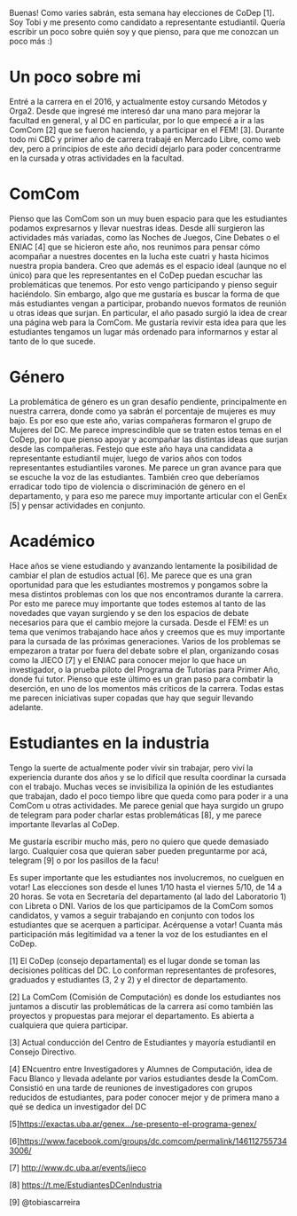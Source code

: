 Buenas! Como varies sabrán, esta semana hay elecciones de CoDep [1]. Soy Tobi y me presento como candidato a representante estudiantil. Quería escribir un poco sobre quién soy y que pienso, para que me conozcan un poco más :)

# Un poco sobre mi #
Entré a la carrera en el 2016, y actualmente estoy cursando Métodos y Orga2.
Desde que ingresé me interesó dar una mano para mejorar la facultad en general, y al DC en particular, por lo que empecé a ir a las ComCom [2] que se fueron haciendo, y a participar en el FEM! [3].
Durante todo mi CBC y primer año de carrera trabajé en Mercado Libre, como web dev, pero a principios de este año decidí dejarlo para poder concentrarme en la cursada y otras actividades en la facultad.

# ComCom #
Pienso que las ComCom son un muy buen espacio para que les estudiantes podamos expresarnos y llevar nuestras ideas. Desde allí surgieron las actividades más variadas, como las Noches de Juegos, Cine Debates o el ENIAC [4] que se hicieron este año, nos reunimos para pensar cómo acompañar a nuestres docentes en la lucha este cuatri y hasta hicimos nuestra propia bandera. Creo que además es el espacio ideal (aunque no el único) para que les representantes en el CoDep puedan escuchar las problemáticas que tenemos. Por esto vengo participando y pienso seguir haciéndolo. Sin embargo, algo que me gustaría es buscar la forma de que más estudiantes vengan a participar, probando nuevos formatos de reunión u otras ideas que surjan. En particular, el año pasado surgió la idea de crear una página web para la ComCom. Me gustaría revivir esta idea para que les estudiantes tengamos un lugar más ordenado para informarnos y estar al tanto de lo que sucede.

# Género #
La problemática de género es un gran desafío pendiente, principalmente en nuestra carrera, donde como ya sabrán el porcentaje de mujeres es muy bajo. Es por eso que este año, varias compañeras formaron el grupo de Mujeres del DC. Me parece imprescindible que se traten estos temas en el CoDep, por lo que pienso apoyar y acompañar las distintas ideas que surjan desde las compañeras. Festejo que este año haya una candidata a representante estudiantil mujer, luego de varios años con todos representantes estudiantiles varones. Me parece un gran avance para que se escuche la voz de las estudiantes. También creo que deberíamos erradicar todo tipo de violencia o discriminación de género en el departamento, y para eso me parece muy importante articular con el GenEx [5] y pensar actividades en conjunto.

# Académico #
Hace años se viene estudiando y avanzando lentamente la posibilidad de cambiar el plan de estudios actual [6]. Me parece que es una gran oportunidad para que les estudiantes mostremos y pongamos sobre la mesa distintos problemas con los que nos encontramos durante la carrera. Por esto me parece muy importante que todes estemos al tanto de las novedades que vayan surgiendo y se den los espacios de debate necesarios para que el cambio mejore la cursada. Desde el FEM! es un tema que venimos trabajando hace años y creemos que es muy importante para la cursada de las próximas generaciones.
Varios de los problemas se empezaron a tratar por fuera del debate sobre el plan, organizando cosas como la JIECO [7] y el ENIAC para conocer mejor lo que hace un investigador, o la prueba piloto del Programa de Tutorías para Primer Año, donde fui tutor. Pienso que este último es un gran paso para combatir la deserción, en uno de los momentos más críticos de la carrera. Todas estas me parecen iniciativas super copadas que hay que seguir llevando adelante.

# Estudiantes en la industria #
Tengo la suerte de actualmente poder vivir sin trabajar, pero viví la experiencia durante dos años y se lo difícil que resulta coordinar la cursada con el trabajo. Muchas veces se invisibiliza la opinión de les estudiantes que trabajan, dado el poco tiempo libre que queda como para poder ir a una ComCom u otras actividades. Me parece genial que haya surgido un grupo de telegram para poder charlar estas problemáticas [8], y me parece importante llevarlas al CoDep.

Me gustaría escribir mucho más, pero no quiero que quede demasiado largo. Cualquier cosa que quieran saber pueden preguntarme por acá, telegram [9] o por los pasillos de la facu!

Es super importante que les estudiantes nos involucremos, no cuelguen en votar! Las elecciones son desde el lunes 1/10 hasta el viernes 5/10, de 14 a 20 horas. Se vota en Secretaría del departamento (al lado del Laboratorio 1) con Libreta o DNI.
Varios de los que participamos de la ComCom somos candidatos, y vamos a seguir trabajando en conjunto con todos los estudiantes que se acerquen a participar.
Acérquense a votar!
Cuanta más participación más legitimidad va a tener la voz de los estudiantes en el CoDep.

[1] El CoDep (consejo departamental) es el lugar donde se toman las decisiones políticas del DC. Lo conforman representantes de profesores, graduados y estudiantes (3, 2 y 2) y el director de departamento.

[2] La ComCom (Comisión de Computación) es donde los estudiantes nos juntamos a discutir las problemáticas de la carrera así como también las proyectos y propuestas para mejorar el departamento. Es abierta a cualquiera que quiera participar.

[3] Actual conducción del Centro de Estudiantes y mayoría estudiantil en Consejo Directivo.

[4] ENcuentro entre Investigadores y Alumnes de Computación, idea de Facu Blanco y llevada adelante por varios estudiantes desde la ComCom. Consistió en una tarde de reuniones de investigadores con grupos reducidos de estudiantes, para poder conocer mejor y de primera mano a qué se dedica un investigador del DC

[5]https://exactas.uba.ar/genex…/se-presento-el-programa-genex/

[6]https://www.facebook.com/groups/dc.comcom/permalink/1461127557343006/

[7] http://www.dc.uba.ar/events/jieco

[8] https://t.me/EstudiantesDCenIndustria

[9] @tobiascarreira
